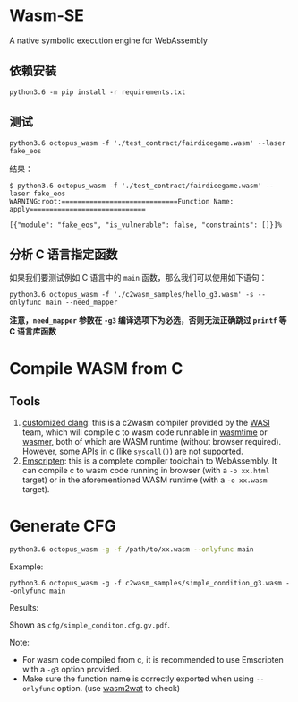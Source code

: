 # Wasm-SE
A native symbolic execution engine for WebAssembly

## 依赖安装
```shell
python3.6 -m pip install -r requirements.txt
```

## 测试

```shell
python3.6 octopus_wasm -f './test_contract/fairdicegame.wasm' --laser fake_eos
```

结果：

```shell
$ python3.6 octopus_wasm -f './test_contract/fairdicegame.wasm' --laser fake_eos
WARNING:root:=============================Function Name: apply=============================

[{"module": "fake_eos", "is_vulnerable": false, "constraints": []}]%
```

## 分析 C 语言指定函数
如果我们要测试例如 C 语言中的 `main` 函数，那么我们可以使用如下语句：
```shell
python3.6 octopus_wasm -f './c2wasm_samples/hello_g3.wasm' -s --onlyfunc main --need_mapper
```
**注意，`need_mapper` 参数在 `-g3` 编译选项下为必选，否则无法正确跳过 `printf` 等 C 语言库函数**



# Compile WASM from C

## Tools

1. [customized clang](https://github.com/bytecodealliance/wasmtime/blob/main/docs/WASI-tutorial.md#from-c): this is a c2wasm compiler provided by the [WASI](https://wasi.dev/) team, which will compile c to wasm code runnable in [wasmtime](https://wasmtime.dev/) or [wasmer](https://wasmer.io/), both of which are WASM runtime (without browser required). However, some APIs in c (like `syscall()`) are not supported.
2. [Emscripten](https://emscripten.org/): this is a complete compiler toolchain to WebAssembly. It can compile c to wasm code running in browser (with a `-o xx.html` target) or in the aforementioned WASM runtime (with a `-o xx.wasm` target).

# Generate CFG

```bash
python3.6 octopus_wasm -g -f /path/to/xx.wasm --onlyfunc main
```

Example:

```
python3.6 octopus_wasm -g -f c2wasm_samples/simple_condition_g3.wasm --onlyfunc main
```

Results:

Shown as `cfg/simple_conditon.cfg.gv.pdf`.

Note:

- For wasm code compiled from c, it is recommended to use Emscripten with a `-g3` option provided. 
- Make sure the function name is correctly exported when using `--onlyfunc` option. (use [wasm2wat](https://github.com/WebAssembly/wabt) to check)